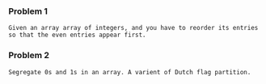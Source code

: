 ### Problem 1
```text
Given an array array of integers, and you have to reorder its entries so that the even entries appear first.
```

### Problem 2
```text
Segregate 0s and 1s in an array. A varient of Dutch flag partition.
```
 